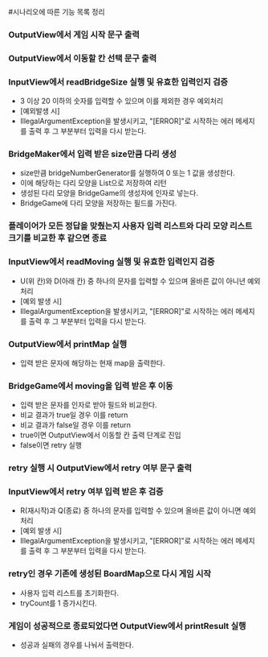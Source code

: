 #시나리오에 따른 기능 목록 정리

### OutputView에서 게임 시작 문구 출력

### OutputView에서 이동할 칸 선택 문구 출력

### InputView에서 readBridgeSize 실행 및 유효한 입력인지 검증
 - 3 이상 20 이하의 숫자를 입력할 수 있으며 이를 제외한 경우 예외처리
 - [예외발생 시]
 - IllegalArgumentException을 발생시키고, "[ERROR]"로 시작하는 에러 메세지를 출력 후 그 부분부터 입력을 다시 받는다.
### BridgeMaker에서 입력 받은 size만큼 다리 생성
- size만큼 bridgeNumberGenerator를 실행하여 0 또는 1 값을 생성한다.
- 이에 해당하는 다리 모양을 List<String>으로 저장하여 리턴
- 생성된 다리 모양을 BridgeGame의 생성자에 인자로 넣는다.
- BridgeGame에 다리 모양을 저장하는 필드를 가진다.

### 플레이어가 모든 정답을 맞췄는지 사용자 입력 리스트와 다리 모양 리스트 크기를 비교한 후 같으면 종료

### InputView에서 readMoving 실행 및 유효한 입력인지 검증
- U(위 칸)와 D(아래 칸) 중 하나의 문자를 입력할 수 있으며 올바른 값이 아니년 예외처리
- [예외 발생 시]
- IllegalArgumentException을 발생시키고, "[ERROR]"로 시작하는 에러 메세지를 출력 후 그 부분부터 입력을 다시 받는다.
### OutputView에서 printMap 실행
- 입력 받은 문자에 해당하는 현재 map을 출력한다.
### BridgeGame에서 moving을 입력 받은 후 이동
- 입력 받은 문자를 인자로 받아 필드와 비교한다.
- 비교 결과가 true일 경우 이를 return
- 비교 결과가 false일 경우 이를 return
- true이면 OutputView에서 이동할 칸 출력 단계로 진입
- false이면 retry 실행

### retry 실행 시 OutputView에서 retry 여부 문구 출력

### InputView에서 retry 여부 입력 받은 후 검증
- R(재시작)과 Q(종료) 중 하나의 문자를 입력할 수 있으며 올바른 값이 아니면 예외처리
- [예외 발생 시]
- IllegalArgumentException을 발생시키고, "[ERROR]"로 시작하는 에러 메세지를 출력 후 그 부분부터 입력을 다시 받는다.
### retry인 경우 기존에 생성된 BoardMap으로 다시 게임 시작
- 사용자 입력 리스트를 초기화한다.
- tryCount를 1 증가시킨다.
### 게임이 성공적으로 종료되었다면 OutputView에서 printResult 실행
- 성공과 실패의 경우를 나눠서 출력한다.